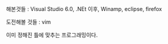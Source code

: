  해본것들 : Visual Studio 6.0, .NEt 이후, Winamp, eclipse, firefox

 도전해볼 것들 : vim

 이미 정해진 틀에 맞추는 프로그래밍이다.

